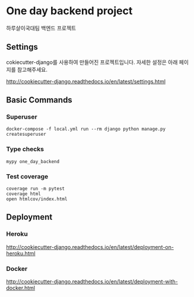 # One day backend project

하루살이국대팀 백엔드 프로젝트

## Settings

cokiecutter-django를 사용하여 만들어진 프로젝트입니다.
자세한 설정은 아래 페이지를 참고해주세요.

http://cookiecutter-django.readthedocs.io/en/latest/settings.html

## Basic Commands

### Superuser

```
docker-compose -f local.yml run --rm django python manage.py createsuperuser
```

### Type checks

```
mypy one_day_backend
```

### Test coverage

```
coverage run -m pytest
coverage html
open htmlcov/index.html
```

## Deployment

### Heroku

http://cookiecutter-django.readthedocs.io/en/latest/deployment-on-heroku.html

### Docker

http://cookiecutter-django.readthedocs.io/en/latest/deployment-with-docker.html
